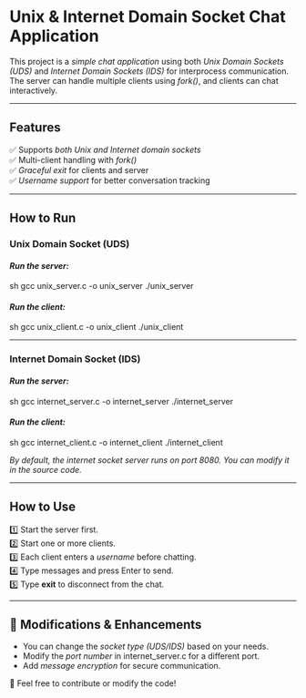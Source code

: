 # Unix & Internet Domain Socket Chat Application

This project is a *simple chat application* using both *Unix Domain Sockets (UDS)* and *Internet Domain Sockets (IDS)* for interprocess communication. The server can handle multiple clients using *fork()*, and clients can chat interactively.

---

##  Features
✅ Supports *both Unix and Internet domain sockets*  
✅ Multi-client handling with *fork()*  
✅ *Graceful exit* for clients and server  
✅ *Username support* for better conversation tracking  

---

##  How to Run

###  Unix Domain Socket (UDS)
#### *Run the server:*
sh
gcc unix_server.c -o unix_server
./unix_server

#### *Run the client:*
sh
gcc unix_client.c -o unix_client
./unix_client


---

###  Internet Domain Socket (IDS)
#### *Run the server:*
sh
gcc internet_server.c -o internet_server
./internet_server

#### *Run the client:*
sh
gcc internet_client.c -o internet_client
./internet_client


*By default, the internet socket server runs on port 8080. You can modify it in the source code.*

---

## How to Use
1️⃣ Start the server first.  
2️⃣ Start one or more clients.  
3️⃣ Each client enters a *username* before chatting.  
4️⃣ Type messages and press Enter to send.  
5️⃣ Type **exit** to disconnect from the chat.  

---

## 🔧 Modifications & Enhancements
- You can change the *socket type (UDS/IDS)* based on your needs.
- Modify the *port number* in internet_server.c for a different port.
- Add *message encryption* for secure communication.

📩 Feel free to contribute or modify the code!
